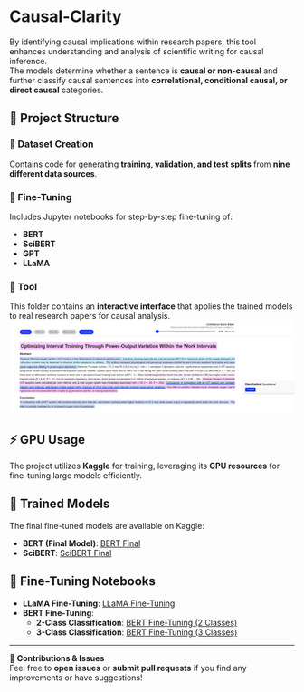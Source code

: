 # Causal-Clarity  

By identifying causal implications within research papers, this tool enhances understanding and analysis of scientific writing for causal inference.  
The models determine whether a sentence is **causal or non-causal** and further classify causal sentences into **correlational, conditional causal, or direct causal** categories.  

## 📁 Project Structure  

### 📂 Dataset Creation  
Contains code for generating **training, validation, and test splits** from **nine different data sources**.  

### 📂 Fine-Tuning  
Includes Jupyter notebooks for step-by-step fine-tuning of:  
- **BERT**  
- **SciBERT**  
- **GPT**  
- **LLaMA**  

### 📂 Tool  
This folder contains an **interactive interface** that applies the trained models to real research papers for causal analysis.  
![Causal Analysis Tool](/Images/highlights.png)

## ⚡ GPU Usage  
The project utilizes **Kaggle** for training, leveraging its **GPU resources** for fine-tuning large models efficiently.  

## 🔗 Trained Models  
The final fine-tuned models are available on Kaggle:  
- **BERT (Final Model)**: [BERT Final](https://www.kaggle.com/models/tessaa/2_bert_final/)  
- **SciBERT**: [SciBERT Final](https://www.kaggle.com/models/tessaa/scibert_)  

## 📌 Fine-Tuning Notebooks  
- **LLaMA Fine-Tuning**: [LLaMA Fine-Tuning](https://www.kaggle.com/code/tessaa/llama)  
- **BERT Fine-Tuning**:  
  - **2-Class Classification**: [BERT Fine-Tuning (2 Classes)](https://www.kaggle.com/code/tessaa/bert-fine-tuning)  
  - **3-Class Classification**: [BERT Fine-Tuning (3 Classes)](https://www.kaggle.com/code/tessaa/3-classes-bert-finetuning)  

---

🚀 **Contributions & Issues**  
Feel free to **open issues** or **submit pull requests** if you find any improvements or have suggestions!  
